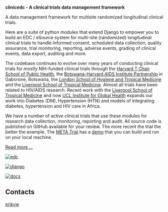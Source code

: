 __clinicedc - A clinical trials data management framework__

A data management framework for multisite randomized longitudinal clinical trials.

Here are a suite of python modules that extend Django to empower you to build an EDC / eSource system for multi-site (randomized) longitudinal clinical trials to handle informed consent, scheduled data collection, quality assurance, trial monitoring, reporting, adverse events, grading of clinical events, data export, auditing and more. 

The codebase continues to evolve over many years of conducting clinical trials for mostly NIH-funded clinical trials through the [Harvard T Chan School of Public Health](https://aids.harvard.edu), the [Botswana-Harvard AIDS Institute Partnership](https://aids.harvard.edu/research/bhp) in Gaborone, Botswana, the [London School of Hygiene and Tropical Medicine](https://lshtm.ac.uk) and the [Liverpool School of Tropical Medicine](https://lstm.ac.uk). Almost all trials have been related to HIV/AIDS research. Recent work with the [Liverpool School of Tropical Medicine](https://lstm.ac.uk) and now [UCL Institute for Global Health](https://www.ucl.ac.uk/global-health) expands our work into Diabetes (DM), Hypertension (HTN) and models of integrating diabetes, hypertension and HIV care in Africa.

We have a number of active clinical trials that use these modules for research data collection, monitoring, reporting and audit. All source code is published on GitHub available for your review. The more recent the trial the better the example. The [META Trial](https://github.com/meta-trial/meta-edc) has a [demo](https://github.com/meta-trial/meta3-sample) that you can build and run on your local machine. 

[Read more ...](https://github.com/clinicedc/edc/blob/main/README.rst)

[![edc](https://img.shields.io/pypi/v/edc.svg)](https://pypi.python.org/pypi/edc)

[![django](https://www.djangoproject.com/m/img/badges/djangomade124x25.gif)](http://www.djangoproject.com/)

[![docs](https://app.readthedocs.org/projects/clinicedc/badge/?version=latest)](https://clinicedc.readthedocs.io/en/latest/index.html)


Contacts
--------

[erikvw](https://github.com/erikvw)
   

